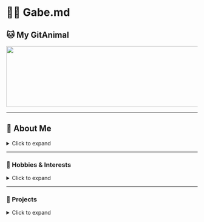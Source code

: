 # 🏄‍♂️ Gabe.md

## 🐱 My GitAnimal

<a href="https://github.com/devxb/gitanimals">
  <img
    src="https://render.gitanimals.org/lines/gabeperez"
    width="800"
    height="160"
  />
</a>

---

## 👋 About Me

<details>
<summary>Click to expand</summary>

Hi there! I'm traditionally a digital marketing professional and social media specialist but have always been a hacker at heart. Currently building apps and building up my dev chops by spinning up little projects here and there.

</details>

---

### 🎵 Hobbies & Interests

<details>
<summary>Click to expand</summary>

- **Music:** I’ve played saxophone for 11 years and can also play the guitar. Music is a huge part of my life, and my ears even move involuntarily to certain sounds or when I’m playing!
- **Fitness:** Staying fit and active is a priority. I enjoy working out and keeping up with a healthy lifestyle.
- **Coffee & Matcha Lover:** I’m passionate about discovering new coffee shops and getting fueled to build things for [gimme.coffee](https://gimme.coffee).
- **Tinkering & Tech:** I love experimening with tech and am currently using Curosr and Warp to build apps both web and MacOS based.
- **Family Life:** A proud parent of two adorable kids.
</details>

---

### 🌟 Projects

<details>
<summary>Click to expand</summary>

1. **gimme.coffee:** The name I release the apps and tools I hack together when under coffee.
2. **Shonan Lifestyle Blog:** Trying to share more about my life in Fujisawa.
3. **Radio Project:** Develop a Japanese-inspired radio station based on my environment and music tastes.
4. **Portfolio App:** Utilize Apple’s App Clip experience for creative networking.
5. **Personal Growth:** Keep learning, tinkering, and growing as a multi-faceted individual.

</details>
